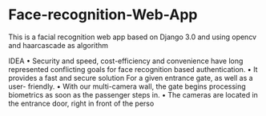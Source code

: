 # Face-recognition-Web-App
This is a facial recognition web app based on Django 3.0 and using opencv and haarcascade as algorithm 

IDEA
• Security and speed, cost-efficiency and
convenience have long represented
conflicting goals for face recognition based
authentication.
• It provides a fast and secure solution For a
given entrance gate, as well as a user- friendly.
• With our multi-camera wall, the gate
begins processing biometrics as soon as the
passenger steps in.
• The cameras are located in the entrance
door, right in front of the perso
